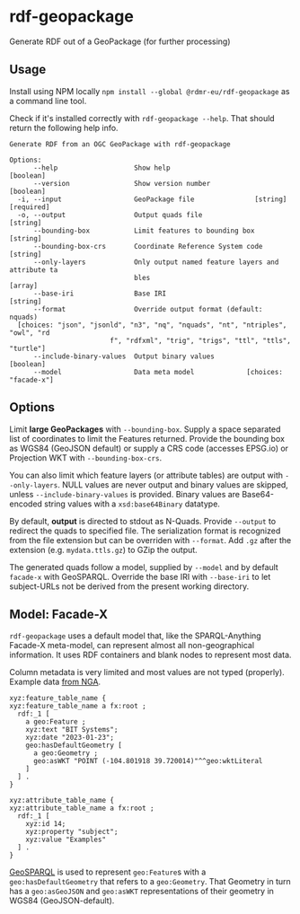 # rdf-geopackage

Generate RDF out of a GeoPackage (for further processing)

## Usage

Install using NPM locally `npm install --global @rdmr-eu/rdf-geopackage` as a command line tool.

Check if it's installed correctly with `rdf-geopackage --help`.
That should return the following help info.

```man
Generate RDF from an OGC GeoPackage with rdf-geopackage

Options:
      --help                   Show help                               [boolean]
      --version                Show version number                     [boolean]
  -i, --input                  GeoPackage file               [string] [required]
  -o, --output                 Output quads file                        [string]
      --bounding-box           Limit features to bounding box           [string]
      --bounding-box-crs       Coordinate Reference System code         [string]
      --only-layers            Only output named feature layers and attribute ta
                               bles                                      [array]
      --base-iri               Base IRI                                 [string]
      --format                 Override output format (default: nquads)
  [choices: "json", "jsonld", "n3", "nq", "nquads", "nt", "ntriples", "owl", "rd
                         f", "rdfxml", "trig", "trigs", "ttl", "ttls", "turtle"]
      --include-binary-values  Output binary values                    [boolean]
      --model                  Data meta model             [choices: "facade-x"]
```

## Options

Limit **large GeoPackages** with `--bounding-box`.
Supply a space separated list of coordinates to limit the Features returned.
Provide the bounding box as WGS84 (GeoJSON default) or supply a CRS code (accesses EPSG.io) or Projection WKT with `--bounding-box-crs`.

You can also limit which feature layers (or attribute tables) are output with `--only-layers`.
NULL values are never output and binary values are skipped, unless `--include-binary-values` is provided.
Binary values are Base64-encoded string values with a `xsd:base64Binary` datatype.

By default, **output** is directed to stdout as N-Quads. Provide `--output` to redirect the quads to specified file.
The serialization format is recognized from the file extension but can be overriden with `--format`.
Add `.gz` after the extension (e.g. `mydata.ttls.gz`) to GZip the output.

The generated quads follow a model, supplied by `--model` and by default `facade-x` with GeoSPARQL.
Override the base IRI with `--base-iri` to let subject-URLs not be derived from the present working directory.

## Model: Facade-X

`rdf-geopackage` uses a default model that, like the SPARQL-Anything Facade-X meta-model, can represent almost all non-geographical information.
It uses RDF containers and blank nodes to represent most data.

Column metadata is very limited and most values are not typed (properly).
Example data [from NGA][example.gpkg].

```trig
xyz:feature_table_name {
xyz:feature_table_name a fx:root ;
  rdf:_1 [
    a geo:Feature ;
    xyz:text "BIT Systems";
    xyz:date "2023-01-23";
    geo:hasDefaultGeometry [
      a geo:Geometry ;
      geo:asWKT "POINT (-104.801918 39.720014)"^^geo:wktLiteral
    ]
  ] .
}

xyz:attribute_table_name {
xyz:attribute_table_name a fx:root ;
  rdf:_1 [
    xyz:id 14;
    xyz:property "subject";
    xyz:value "Examples"
  ] .
}
```

[GeoSPARQL][geosparql] is used to represent `geo:Feature`s with a `geo:hasDefaultGeometry` that refers to a `geo:Geometry`.
That Geometry in turn has a `geo:asGeoJSON` and `geo:asWKT` representations of their geometry in WGS84 (GeoJSON-default).

[geosparql]: https://www.ogc.org/standard/geosparql/
[example.gpkg]: https://github.com/ngageoint/GeoPackage/blob/master/docs/examples/java/example.gpkg
